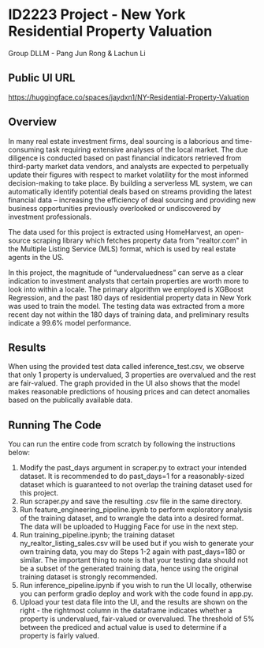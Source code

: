 # ID2223 Project - New York Residential Property Valuation
Group DLLM - Pang Jun Rong & Lachun Li

## Public UI URL
https://huggingface.co/spaces/jaydxn1/NY-Residential-Property-Valuation

## Overview
In many real estate investment firms, deal sourcing is a laborious and time-consuming task requiring extensive analyses of the local market. The due diligence is conducted based on past financial indicators retrieved from third-party market data vendors, and analysts are expected to perpetually update their figures with respect to market volatility for the most informed decision-making to take place. By building a serverless ML system, we can automatically identify potential deals based on streams providing the latest financial data – increasing the efficiency of deal sourcing and providing new business opportunities previously overlooked or undiscovered by investment professionals.

The data used for this project is extracted using HomeHarvest, an open-source scraping library which fetches property data from "realtor.com" in the Multiple Listing Service (MLS) format, which is used by real estate agents in the US.

In this project, the magnitude of “undervaluedness” can serve as a clear indication to investment analysts that certain properties are worth more to look into within a locale. The primary algorithm we employed is XGBoost Regression, and the past 180 days of residential property data in New York was used to train the model. The testing data was extracted from a more recent day not within the 180 days of training data, and preliminary results indicate a 99.6% model performance.

## Results
When using the provided test data called inference_test.csv, we observe that only 1 property is undervalued, 3 properties are overvalued and the rest are fair-valued. The graph provided in the UI also shows that the model makes reasonable predictions of housing prices and can detect anomalies based on the publically available data.

## Running The Code
You can run the entire code from scratch by following the instructions below:
1. Modify the past_days argument in scraper.py to extract your intended dataset. It is recommended to do past_days=1 for a reasonably-sized dataset which is guaranteed to not overlap the training dataset used for this project.
2. Run scraper.py and save the resulting .csv file in the same directory.
3. Run feature_engineering_pipeline.ipynb to perform exploratory analysis of the training dataset, and to wrangle the data into a desired format. The data will be uploaded to Hugging Face for use in the next step.
3. Run training_pipeline.ipynb; the training dataset ny_realtor_listing_sales.csv will be used but if you wish to generate your own training data, you may do Steps 1-2 again with past_days=180 or similar. The important thing to note is that your testing data should not be a subset of the generated training data, hence using the original training dataset is strongly recommended.
4. Run inference_pipeline.ipynb if you wish to run the UI locally, otherwise you can perform gradio deploy and work with the code found in app.py.
5. Upload your test data file into the UI, and the results are shown on the right - the rightmost column in the dataframe indicates whether a property is undervalued, fair-valued or overvalued. The threshold of 5% between the prediced and actual value is used to determine if a property is fairly valued.

